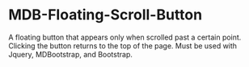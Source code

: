 # MDB-Floating-Scroll-Button
A floating button that appears only when scrolled past a certain point. Clicking the button returns to the top of the page.
Must be used with Jquery, MDBootstrap, and Bootstrap.
